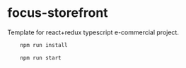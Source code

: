 # focus-storefront

Template for react+redux typescript e-commercial project. 

```bash
    npm run install
```

```bash
    npm run start
```